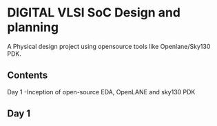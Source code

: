 
# DIGITAL VLSI SoC Design and planning

A Physical design project using opensource tools like Openlane/Sky130 PDK.




## Contents

Day 1
-Inception of open-source EDA, OpenLANE and sky130 PDK

## Day 1

